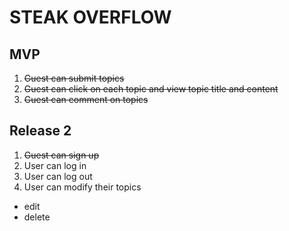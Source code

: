 # STEAK OVERFLOW

## MVP

1. ~~Guest can submit topics~~
2. ~~Guest can click on each topic and view topic title and content~~
3. ~~Guest can comment on topics~~

## Release 2

1. ~~Guest can sign up~~
2. User can log in
3. User can log out
4. User can modify their topics
  * edit
  * delete
